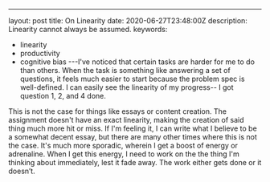 ---
layout: post
title: On Linearity
date: 2020-06-27T23:48:00Z
description: Linearity cannot always be assumed.
keywords:
  - linearity
  - productivity
  - cognitive bias
---I've noticed that certain tasks are harder for me to do than others. When the task is something like answering a set of questions, it feels much easier to start because the problem spec is well-defined. I can easily see the linearity of my progress-- I got question 1, 2, and 4 done.

This is not the case for things like essays or content creation. The assignment doesn't have an exact linearity, making the creation of said thing much more hit or miss. If I'm feeling it, I can write what I believe to be a somewhat decent essay, but there are many other times where this is not the case. It's much more sporadic, wherein I get a boost of energy or adrenaline. When I get this energy, I need to work on the the thing I'm thinking about immediately, lest it fade away. The work either gets done or it doesn’t.
